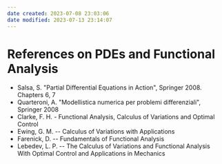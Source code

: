```yaml
---
date created: 2023-07-08 23:03:06
date modified: 2023-07-13 23:14:07
---
```


# References on PDEs and Functional Analysis

- Salsa, S. "Partial Differential Equations in Action", Springer 2008. Chapters 6, 7
- Quarteroni, A. "Modellistica numerica per problemi differenziali", Springer 2008
- Clarke, F. H. - Functional Analysis, Calculus of Variations and Optimal Control
- Ewing, G. M. -- Calculus of Variations with Applications
- Farenick, D. -- Fundamentals of Functional Analysis
- Lebedev, L. P. -- The Calculus of Variations and Functional Analysis With Optimal Control and Applications in Mechanics